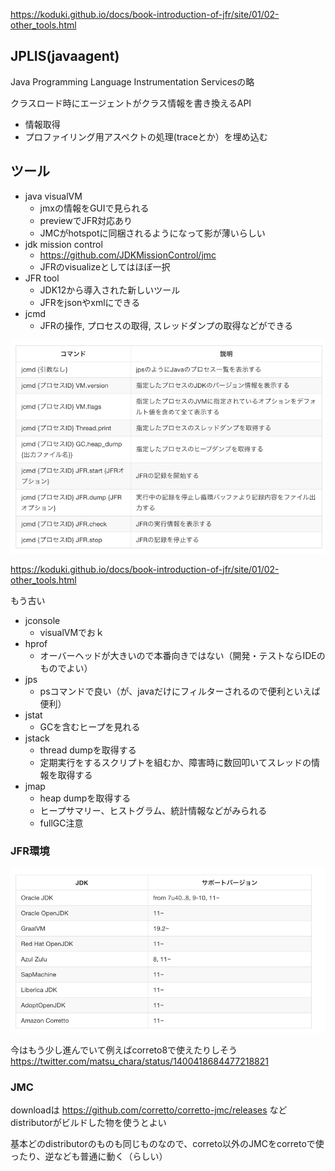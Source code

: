 https://koduki.github.io/docs/book-introduction-of-jfr/site/01/02-other_tools.html

## JPLIS(javaagent)

Java Programming Language Instrumentation Servicesの略

クラスロード時にエージェントがクラス情報を書き換えるAPI
- 情報取得
- プロファイリング用アスペクトの処理(traceとか）を埋め込む

## ツール

- java visualVM
  - jmxの情報をGUIで見られる
  - previewでJFR対応あり
  - JMCがhotspotに同梱されるようになって影が薄いらしい
- jdk mission control
  - https://github.com/JDKMissionControl/jmc
  - JFRのvisualizeとしてはほぼ一択
- JFR tool
  - JDK12から導入された新しいツール
  - JFRをjsonやxmlにできる
- jcmd
  - JFRの操作, プロセスの取得, スレッドダンプの取得などができる

![img.png](img.png)

https://koduki.github.io/docs/book-introduction-of-jfr/site/01/02-other_tools.html

もう古い
- jconsole
  - visualVMでおｋ
- hprof
  - オーバーヘッドが大きいので本番向きではない（開発・テストならIDEのものでよい）
- jps
  - psコマンドで良い（が、javaだけにフィルターされるので便利といえば便利）
- jstat
  - GCを含むヒープを見れる
- jstack
  - thread dumpを取得する
  - 定期実行をするスクリプトを組むか、障害時に数回叩いてスレッドの情報を取得する
- jmap
  - heap dumpを取得する
  - ヒープサマリー、ヒストグラム、統計情報などがみられる
  - fullGC注意

### JFR環境

![img_1.png](img_1.png)

今はもう少し進んでいて例えばcorreto8で使えたりしそう
https://twitter.com/matsu_chara/status/1400418684477218821

### JMC

downloadは https://github.com/corretto/corretto-jmc/releases などdistributorがビルドした物を使うとよい

基本どのdistributorのものも同じものなので、correto以外のJMCをcorretoで使ったり、逆なども普通に動く（らしい）

